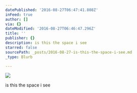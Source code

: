 ```yaml
---
datePublished: '2016-08-27T06:47:41.808Z'
inFeed: true
author: []
via: {}
dateModified: '2016-08-27T06:46:47.296Z'
title: ''
publisher: {}
description: is this the space i see
starred: false
sourcePath: _posts/2016-08-27-is-this-the-space-i-see.md
_type: Blurb

---
```

![](https://the-grid-user-content.s3-us-west-2.amazonaws.com/fcbbca87-27d9-4dad-8a8a-a8674b12abfb.jpg)

is this the space i see